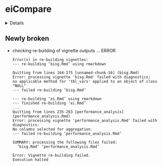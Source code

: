 # eiCompare

<details>

* Version: 3.0.4
* GitHub: https://github.com/RPVote/eiCompare
* Source code: https://github.com/cran/eiCompare
* Date/Publication: 2023-08-31 13:30:02 UTC
* Number of recursive dependencies: 146

Run `revdepcheck::cloud_details(, "eiCompare")` for more info

</details>

## Newly broken

*   checking re-building of vignette outputs ... ERROR
    ```
    Error(s) in re-building vignettes:
    --- re-building ‘bisg.Rmd’ using rmarkdown
    
    Quitting from lines 164-175 [unnamed-chunk-16] (bisg.Rmd)
    Error: processing vignette 'bisg.Rmd' failed with diagnostics:
    no applicable method for 'tbl_vars' applied to an object of class "NULL"
    --- failed re-building ‘bisg.Rmd’
    
    --- re-building ‘ei.Rmd’ using rmarkdown
    --- finished re-building ‘ei.Rmd’
    ...
    Quitting from lines 235-263 [performance_analysis] (performance_analysis.Rmd)
    Error: processing vignette 'performance_analysis.Rmd' failed with diagnostics:
    No columns selected for aggregation.
    --- failed re-building ‘performance_analysis.Rmd’
    
    SUMMARY: processing the following files failed:
      ‘bisg.Rmd’ ‘performance_analysis.Rmd’
    
    Error: Vignette re-building failed.
    Execution halted
    ```

